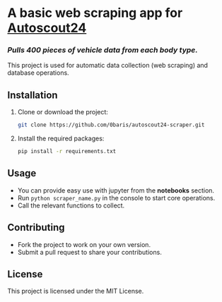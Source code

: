 # A basic web scraping app for [Autoscout24](https://www.autoscout24.com/)
### *Pulls 400 pieces of vehicle data from each body type.*

This project is used for automatic data collection (web scraping) and database operations.

## Installation

1. Clone or download the project:
   ```bash
   git clone https://github.com/0baris/autoscout24-scraper.git
   ```

2. Install the required packages:
   ```bash
   pip install -r requirements.txt
   ```

## Usage

- You can provide easy use with jupyter from the **notebooks** section.
- Run `python scraper_name.py` in the console to start core operations.
- Call the relevant functions to collect.

## Contributing

- Fork the project to work on your own version.
- Submit a pull request to share your contributions.

## License

This project is licensed under the MIT License.
